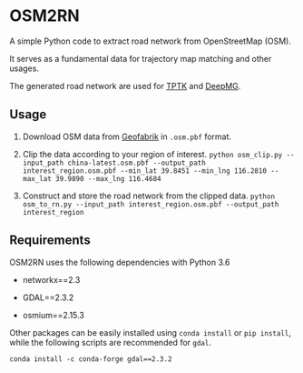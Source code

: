 # OSM2RN

A simple Python code to extract road network from OpenStreetMap (OSM). 

It serves as a fundamental data for trajectory map matching and other usages.

The generated road network are used for [TPTK](https://github.com/sjruan/TPTK) and [DeepMG](https://github.com/sjruan/DeepMG).

## Usage

1. Download OSM data from [Geofabrik](https://download.geofabrik.de/) in `.osm.pbf` format.

2. Clip the data according to your region of interest. 
`python osm_clip.py --input_path china-latest.osm.pbf --output_path interest_region.osm.pbf --min_lat 39.8451 --min_lng 116.2810 --max_lat 39.9890 --max_lng 116.4684`

3. Construct and store the road network from the clipped data.
`python osm_to_rn.py --input_path interest_region.osm.pbf --output_path interest_region`


## Requirements

OSM2RN uses the following dependencies with Python 3.6

* networkx==2.3

* GDAL==2.3.2

* osmium==2.15.3

Other packages can be easily installed using `conda install` or `pip install`, while the following scripts are recommended for `gdal`.

`conda install -c conda-forge gdal==2.3.2`